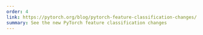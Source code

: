 ```yaml
---
order: 4
link: https://pytorch.org/blog/pytorch-feature-classification-changes/
summary: See the new PyTorch feature classification changes
---
```

